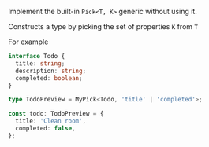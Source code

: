 Implement the built-in `Pick<T, K>` generic without using it.

Constructs a type by picking the set of properties `K` from `T`

For example

```ts
interface Todo {
  title: string;
  description: string;
  completed: boolean;
}

type TodoPreview = MyPick<Todo, 'title' | 'completed'>;

const todo: TodoPreview = {
  title: 'Clean room',
  completed: false,
};
```
